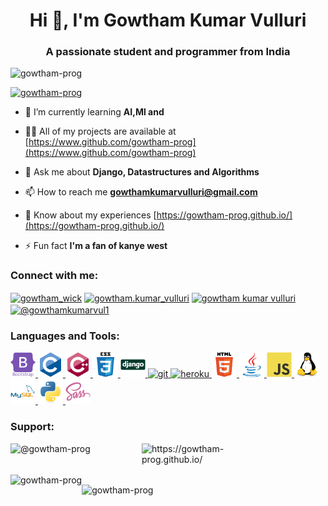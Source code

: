 <h1 align="center">Hi 👋, I'm Gowtham Kumar Vulluri</h1>
<h3 align="center">A passionate student and programmer from India</h3>

<p align="left"> <img src="https://komarev.com/ghpvc/?username=gowtham-prog&label=Profile%20views&color=0e75b6&style=flat" alt="gowtham-prog" /> </p>

<p align="left"> <a href="https://github.com/ryo-ma/github-profile-trophy"><img src="https://github-profile-trophy.vercel.app/?username=gowtham-prog" alt="gowtham-prog" /></a> </p>

- 🌱 I’m currently learning **AI,Ml and**

- 👨‍💻 All of my projects are available at [https://www.github.com/gowtham-prog](https://www.github.com/gowtham-prog)

- 💬 Ask me about **Django, Datastructures and Algorithms**

- 📫 How to reach me **gowthamkumarvulluri@gmail.com**

- 📄 Know about my experiences [https://gowtham-prog.github.io/](https://gowtham-prog.github.io/)

- ⚡ Fun fact **I'm a fan of kanye west**

<h3 align="left">Connect with me:</h3>
<p align="left">
<a href="https://stackoverflow.com/users/gowtham_wick" target="blank"><img align="center" src="https://raw.githubusercontent.com/rahuldkjain/github-profile-readme-generator/master/src/images/icons/Social/stack-overflow.svg" alt="gowtham_wick" height="30" width="40" /></a>
<a href="https://instagram.com/gowtham.kumar_vulluri" target="blank"><img align="center" src="https://raw.githubusercontent.com/rahuldkjain/github-profile-readme-generator/master/src/images/icons/Social/instagram.svg" alt="gowtham.kumar_vulluri" height="30" width="40" /></a>
<a href="https://www.youtube.com/c/gowtham kumar vulluri" target="blank"><img align="center" src="https://raw.githubusercontent.com/rahuldkjain/github-profile-readme-generator/master/src/images/icons/Social/youtube.svg" alt="gowtham kumar vulluri" height="30" width="40" /></a>
<a href="https://www.hackerrank.com/@gowthamkumarvul1" target="blank"><img align="center" src="https://raw.githubusercontent.com/rahuldkjain/github-profile-readme-generator/master/src/images/icons/Social/hackerrank.svg" alt="@gowthamkumarvul1" height="30" width="40" /></a>
</p>

<h3 align="left">Languages and Tools:</h3>
<p align="left"> <a href="https://getbootstrap.com" target="_blank" rel="noreferrer"> <img src="https://raw.githubusercontent.com/devicons/devicon/master/icons/bootstrap/bootstrap-plain-wordmark.svg" alt="bootstrap" width="40" height="40"/> </a> <a href="https://www.cprogramming.com/" target="_blank" rel="noreferrer"> <img src="https://raw.githubusercontent.com/devicons/devicon/master/icons/c/c-original.svg" alt="c" width="40" height="40"/> </a> <a href="https://www.w3schools.com/cpp/" target="_blank" rel="noreferrer"> <img src="https://raw.githubusercontent.com/devicons/devicon/master/icons/cplusplus/cplusplus-original.svg" alt="cplusplus" width="40" height="40"/> </a> <a href="https://www.w3schools.com/css/" target="_blank" rel="noreferrer"> <img src="https://raw.githubusercontent.com/devicons/devicon/master/icons/css3/css3-original-wordmark.svg" alt="css3" width="40" height="40"/> </a> <a href="https://www.djangoproject.com/" target="_blank" rel="noreferrer"> <img src="https://raw.githubusercontent.com/devicons/devicon/master/icons/django/django-original.svg" alt="django" width="40" height="40"/> </a> <a href="https://git-scm.com/" target="_blank" rel="noreferrer"> <img src="https://www.vectorlogo.zone/logos/git-scm/git-scm-icon.svg" alt="git" width="40" height="40"/> </a> <a href="https://heroku.com" target="_blank" rel="noreferrer"> <img src="https://www.vectorlogo.zone/logos/heroku/heroku-icon.svg" alt="heroku" width="40" height="40"/> </a> <a href="https://www.w3.org/html/" target="_blank" rel="noreferrer"> <img src="https://raw.githubusercontent.com/devicons/devicon/master/icons/html5/html5-original-wordmark.svg" alt="html5" width="40" height="40"/> </a> <a href="https://www.java.com" target="_blank" rel="noreferrer"> <img src="https://raw.githubusercontent.com/devicons/devicon/master/icons/java/java-original.svg" alt="java" width="40" height="40"/> </a> <a href="https://developer.mozilla.org/en-US/docs/Web/JavaScript" target="_blank" rel="noreferrer"> <img src="https://raw.githubusercontent.com/devicons/devicon/master/icons/javascript/javascript-original.svg" alt="javascript" width="40" height="40"/> </a> <a href="https://www.linux.org/" target="_blank" rel="noreferrer"> <img src="https://raw.githubusercontent.com/devicons/devicon/master/icons/linux/linux-original.svg" alt="linux" width="40" height="40"/> </a> <a href="https://www.mysql.com/" target="_blank" rel="noreferrer"> <img src="https://raw.githubusercontent.com/devicons/devicon/master/icons/mysql/mysql-original-wordmark.svg" alt="mysql" width="40" height="40"/> </a> <a href="https://www.python.org" target="_blank" rel="noreferrer"> <img src="https://raw.githubusercontent.com/devicons/devicon/master/icons/python/python-original.svg" alt="python" width="40" height="40"/> </a> <a href="https://sass-lang.com" target="_blank" rel="noreferrer"> <img src="https://raw.githubusercontent.com/devicons/devicon/master/icons/sass/sass-original.svg" alt="sass" width="40" height="40"/> </a> </p>

<h3 align="left">Support:</h3>
<p><a href="https://www.buymeacoffee.com/@gowtham-prog"> <img align="left" src="https://cdn.buymeacoffee.com/buttons/v2/default-yellow.png" height="50" width="210" alt="@gowtham-prog" /></a><a href="https://ko-fi.com/https://gowtham-prog.github.io/"> <img align="left" src="https://cdn.ko-fi.com/cdn/kofi3.png?v=3" height="50" width="210" alt="https://gowtham-prog.github.io/" /></a></p><br><br>

<p><img align="left" src="https://github-readme-stats.vercel.app/api/top-langs?username=gowtham-prog&show_icons=true&locale=en&layout=compact" alt="gowtham-prog" /></p>

<p>&nbsp;<img align="center" src="https://github-readme-stats.vercel.app/api?username=gowtham-prog&show_icons=true&locale=en" alt="gowtham-prog" /></p>

